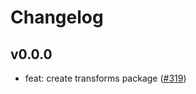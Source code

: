 # Changelog

## v0.0.0

- feat: create transforms package ([#319](https://github.com/hi-ogawa/vite-plugins/pull/319))
